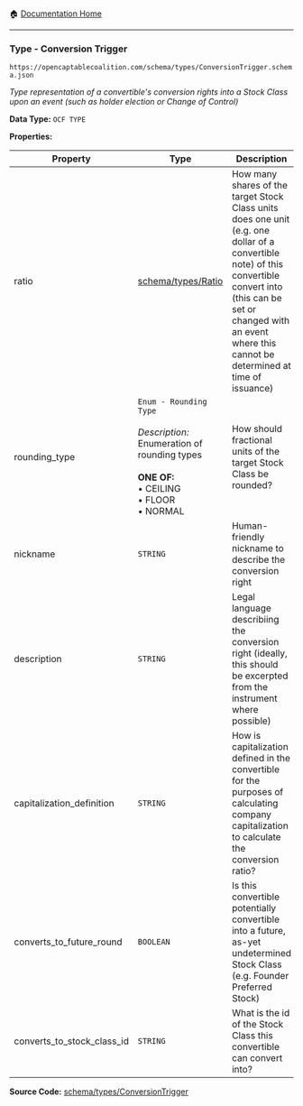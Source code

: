:house: [Documentation Home](/README.md)

---

### Type - Conversion Trigger

`https://opencaptablecoalition.com/schema/types/ConversionTrigger.schema.json`

_Type representation of a convertible's conversion rights into a Stock Class upon an event (such as holder election or Change of Control)_

**Data Type:** `OCF TYPE`

**Properties:**

| Property                   | Type                                                                                                                                                       | Description                                                                                                                                                                                                                           | Required   |
| -------------------------- | ---------------------------------------------------------------------------------------------------------------------------------------------------------- | ------------------------------------------------------------------------------------------------------------------------------------------------------------------------------------------------------------------------------------- | ---------- |
| ratio                      | [schema/types/Ratio](/docs/schema/types/Ratio.md)                                                                                                          | How many shares of the target Stock Class units does one unit (e.g. one dollar of a convertible note) of this convertible convert into (this can be set or changed with an event where this cannot be determined at time of issuance) | -          |
| rounding_type              | `Enum - Rounding Type`</br></br>_Description:_ Enumeration of rounding types</br></br>**ONE OF:** </br>&bull; CEILING </br>&bull; FLOOR </br>&bull; NORMAL | How should fractional units of the target Stock Class be rounded?                                                                                                                                                                     | `REQUIRED` |
| nickname                   | `STRING`                                                                                                                                                   | Human-friendly nickname to describe the conversion right                                                                                                                                                                              | -          |
| description                | `STRING`                                                                                                                                                   | Legal language describiing the conversion right (ideally, this should be excerpted from the instrument where possible)                                                                                                                | `REQUIRED` |
| capitalization_definition  | `STRING`                                                                                                                                                   | How is capitalization defined in the convertible for the purposes of calculating company capitalization to calculate the conversion ratio?                                                                                            | -          |
| converts_to_future_round   | `BOOLEAN`                                                                                                                                                  | Is this convertible potentially convertible into a future, as-yet undetermined Stock Class (e.g. Founder Preferred Stock)                                                                                                             | -          |
| converts_to_stock_class_id | `STRING`                                                                                                                                                   | What is the id of the Stock Class this convertible can convert into?                                                                                                                                                                  | -          |

**Source Code:** [schema/types/ConversionTrigger](/schema/types/ConversionTrigger.schema.json)

